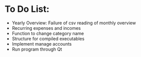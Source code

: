 # To Do List:

- Yearly Overview: Failure of csv reading of monthly overview
- Recurring expenses and incomes
- Function to change category name
- Structure for compiled executables
- Implement manage accounts
- Run program through Qt